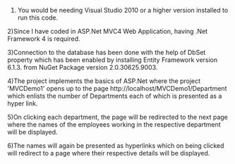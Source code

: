 
1) You would be needing Visual Studio 2010 or a higher version installed to run this code.

2)Since I have coded in ASP.Net MVC4 Web Application, having .Net Framework 4 is required.

3)Connection to the database has been done with the help of DbSet property which has been enabled by installing 
  Entity Framework version 6.1.3. from NuGet Package version 2.0.30625.9003.
  
4)The project implements the basics of ASP.Net where the project 'MVCDemo1' opens up to the page http://localhost/MVCDemo1/Department
   which enlists the number of Departments each of which is presented as a hyper link.
   
5)On clicking each department, the page will be redirected to the next page where the names of the employees working in the respective
  department will be displayed.
  
6)The names will again be presented as hyperlinks which on being clicked will redirect to a page where their respective details 
  will be displayed.
